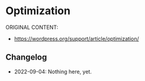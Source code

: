# Optimization

ORIGINAL CONTENT:
* https://wordpress.org/support/article/optimization/



## Changelog

- 2022-09-04: Nothing here, yet.
